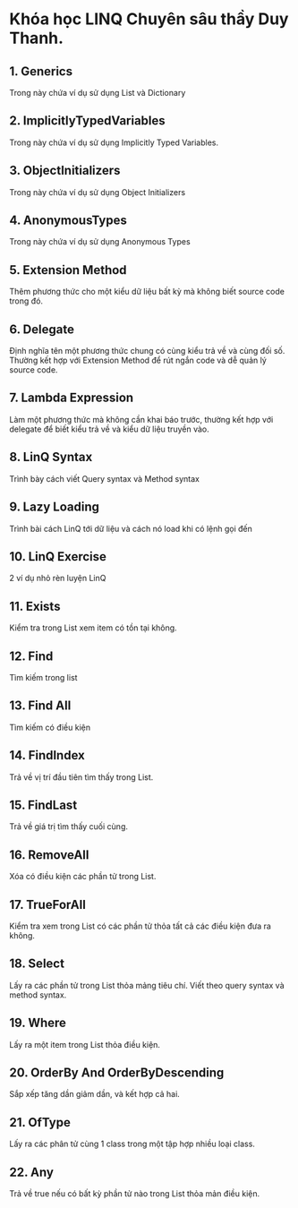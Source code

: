 # Khóa học LINQ Chuyên sâu thầy Duy Thanh.
## 1. Generics

Trong này chứa ví dụ sử dụng List và Dictionary

## 2. ImplicitlyTypedVariables

Trong này chứa ví dụ sử dụng Implicitly Typed Variables.

## 3. ObjectInitializers

Trong này chứa ví dụ sử dụng Object Initializers

## 4. AnonymousTypes

Trong này chứa ví dụ sử dụng Anonymous Types

## 5. Extension Method

Thêm phương thức cho một kiểu dữ liệu bất kỳ mà không biết source code trong đó.

## 6. Delegate

Định nghĩa tên một phương thức chung có cùng kiểu trả về và cùng đối số. Thường kết hợp với Extension Method để rút ngắn code và dễ quản lý source code.

## 7. Lambda Expression

Làm một phương thức mà không cần khai báo trước, thường kết hợp với delegate để biết kiểu trả về và kiểu dữ liệu truyền vào.

## 8. LinQ Syntax

Trình bày cách viết Query syntax và Method syntax

## 9. Lazy Loading

Trình bài cách LinQ tới dữ liệu và cách nó load khi có lệnh gọi đến

## 10. LinQ Exercise

2 ví dụ nhỏ rèn luyện LinQ

## 11. Exists

Kiểm tra trong List xem item có tồn tại không.

## 12. Find

Tìm kiếm trong list

## 13. Find All

Tìm kiếm có điều kiện

## 14. FindIndex

Trả về vị trí đầu tiên tìm thấy trong List.

## 15. FindLast

Trả về giá trị tìm thấy cuối cùng.

## 16. RemoveAll

Xóa có điều kiện các phần tử trong List.

## 17. TrueForAll

Kiểm tra xem trong List có các phần tử thỏa tất cả các điều kiện đưa ra không.

## 18. Select

Lấy ra các phần tử trong List thỏa mảng tiêu chí. Viết theo query syntax và method syntax.

## 19. Where

Lấy ra một item trong List thỏa điều kiện.

## 20. OrderBy And OrderByDescending

Sắp xếp tăng dần giảm dần, và kết hợp cả hai.

## 21. OfType

Lấy ra các phân tử cùng 1 class trong một tập hợp nhiều loại class.

## 22. Any
Trả về true nếu có bất kỳ phần tử nào trong List thỏa mản điều kiện.
